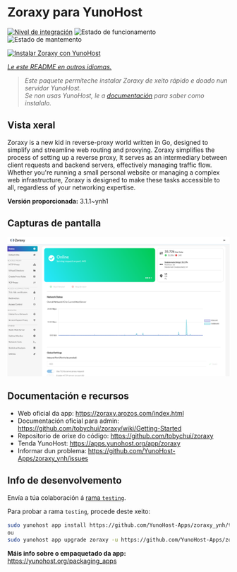<!--
NOTA: Este README foi creado automáticamente por <https://github.com/YunoHost/apps/tree/master/tools/readme_generator>
NON debe editarse manualmente.
-->

# Zoraxy para YunoHost

[![Nivel de integración](https://dash.yunohost.org/integration/zoraxy.svg)](https://ci-apps.yunohost.org/ci/apps/zoraxy/) ![Estado de funcionamento](https://ci-apps.yunohost.org/ci/badges/zoraxy.status.svg) ![Estado de mantemento](https://ci-apps.yunohost.org/ci/badges/zoraxy.maintain.svg)

[![Instalar Zoraxy con YunoHost](https://install-app.yunohost.org/install-with-yunohost.svg)](https://install-app.yunohost.org/?app=zoraxy)

*[Le este README en outros idiomas.](./ALL_README.md)*

> *Este paquete permíteche instalar Zoraxy de xeito rápido e doado nun servidor YunoHost.*  
> *Se non usas YunoHost, le a [documentación](https://yunohost.org/install) para saber como instalalo.*

## Vista xeral

Zoraxy is a new kid in reverse-proxy world written in Go, designed to simplify and streamline web routing and proxying. Zoraxy simplifies the process of setting up a reverse proxy, It serves as an intermediary between client requests and backend servers, effectively managing traffic flow. Whether you're running a small personal website or managing a complex web infrastructure, Zoraxy is designed to make these tasks accessible to all, regardless of your networking expertise.


**Versión proporcionada:** 3.1.1~ynh1

## Capturas de pantalla

![Captura de pantalla de Zoraxy](./doc/screenshots/screenshot.png)

## Documentación e recursos

- Web oficial da app: <https://zoraxy.arozos.com/index.html>
- Documentación oficial para admin: <https://github.com/tobychui/zoraxy/wiki/Getting-Started>
- Repositorio de orixe do código: <https://github.com/tobychui/zoraxy>
- Tenda YunoHost: <https://apps.yunohost.org/app/zoraxy>
- Informar dun problema: <https://github.com/YunoHost-Apps/zoraxy_ynh/issues>

## Info de desenvolvemento

Envía a túa colaboración á [rama `testing`](https://github.com/YunoHost-Apps/zoraxy_ynh/tree/testing).

Para probar a rama `testing`, procede deste xeito:

```bash
sudo yunohost app install https://github.com/YunoHost-Apps/zoraxy_ynh/tree/testing --debug
ou
sudo yunohost app upgrade zoraxy -u https://github.com/YunoHost-Apps/zoraxy_ynh/tree/testing --debug
```

**Máis info sobre o empaquetado da app:** <https://yunohost.org/packaging_apps>
